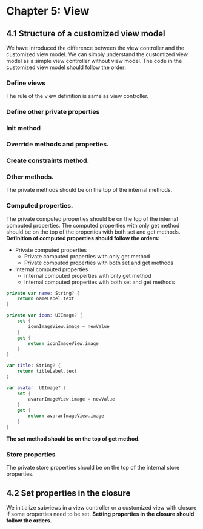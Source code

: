 # Chapter 5: View

## 4.1 Structure of a customized view model

We have introduced the difference between the view controller and the customized view model.
We can simply understand the customized view model as a simple view controller without view model.
The code in the customized view model should follow the order:

### Define views

The rule of the view definition is same as view controller.

### Define other private properties
### Init method
### Override methods and properties.
### Create constraints method.
### Other methods.

The private methods should be on the top of the internal methods.

### Computed properties.

The private computed properties should be on the top of the internal computed properties.
The computed properties with only get method should be on the top of the properties with both set and get methods.
**Definition of computed properties should follow the orders:**

- Private computed properties
    - Private computed properties with only get method
    - Private computed properties with both set and get methods
- Internal computed properties
    - Internal computed properties with only get method
    - Internal computed properties with both set and get methods

```swift
private var name: String? {
    return nameLabel.text
}

private var icon: UIImage? {
    set {
        iconImageView.image = newValue
    }
    get {
        return iconImageView.image
    }
}

var title: String? {
    return titleLabel.text
}

var avatar: UIImage? {
    set {
        avararImageView.image = newValue
    }
    get {
        return avararImageView.image
    }
}

```

**The set method should be on the top of get method.**

### Store properties

The private store properties should be on the top of the internal store properties.

## 4.2 Set properties in the closure

We initialize subviews in a view controller or a customized view with closure if some properties need to be set.
**Setting properties in the closure should follow the orders.**
